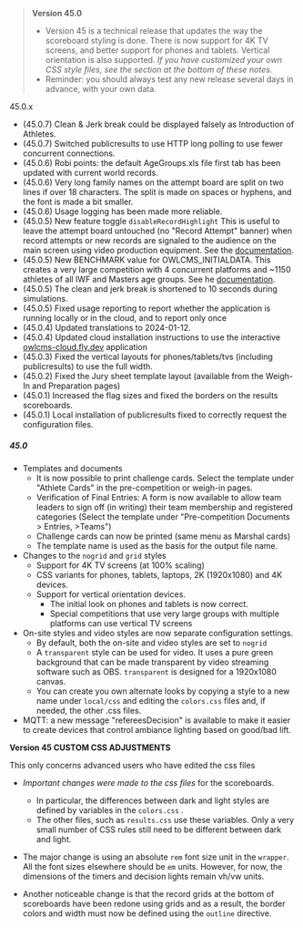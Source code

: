 > **Version 45.0**	
>
> - Version 45 is a technical release that updates the way the scoreboard styling is done.  There is now support for 4K TV screens, and better support for phones and tablets.  Vertical orientation is also supported.  *If you have customized your own CSS style files, see the section at the bottom of these notes.*
> - Reminder: you should always test any new release several days in advance, with your own data.

45.0.x

- (45.0.7) Clean & Jerk break could be displayed falsely as Introduction of Athletes.
- (45.0.7) Switched publicresults to use HTTP long polling to use fewer concurrent connections.
- (45.0.6) Robi points: the default AgeGroups.xls file first tab has been updated with current world records. 
- (45.0.6) Very long family names on the attempt board are split on two lines if over 18 characters. The split is made on spaces or hyphens, and the font is made a bit smaller.
- (45.0.6) Usage logging has been made more reliable.
- (45.0.5) New feature toggle `disableRecordHighlight`  This is useful to leave the attempt board untouched (no "Record Attempt" banner) when record attempts or new records are signaled to the audience on the main screen using video production equipment. See the [documentation](https://owlcms.github.io/owlcms4-prerelease/#/FeatureToggles).
- (45.0.5) New BENCHMARK value for OWLCMS_INITIALDATA. This creates a very large competition with 4 concurrent platforms and ~1150 athletes of all IWF and Masters age groups. See he [documentation](https://owlcms.github.io/owlcms4-prerelease/#/Configuration).
- (45.0.5) The clean and jerk break is shortened to 10 seconds during simulations.
- (45.0.5) Fixed usage reporting to report whether the application is running locally or in the cloud, and to report only once
- (45.0.4) Updated translations to 2024-01-12.
- (45.0.4) Updated cloud installation instructions to use the interactive [owlcms-cloud.fly.dev](https://owlcms-cloud.fly.dev) application
- (45.0.3) Fixed the vertical layouts for phones/tablets/tvs (including publicresults) to use the full width.
- (45.0.2) Fixed the Jury sheet template layout (available from the Weigh-In and Preparation pages)
- (45.0.1) Increased the flag sizes and fixed the borders on the results scoreboards.
- (45.0.1) Local installation of publicresults fixed to correctly request the configuration files.

##### 45.0
- Templates and documents
  - It is now possible to print challenge cards. Select the template under "Athlete Cards" in the pre-competition or weigh-in pages.
  - Verification of Final Entries: A form is now available to allow team leaders to sign off (in writing) their team membership and registered categories (Select the template under "Pre-competition Documents > Entries, >Teams")
  - Challenge cards can now be printed (same menu as Marshal cards)
  - The template name is used as the basis for the output file name.
- Changes to the `nogrid` and `grid`  styles
  - Support for 4K TV screens (at 100% scaling)
  - CSS variants for phones, tablets, laptops, 2K (1920x1080) and 4K devices.
  - Support for vertical orientation devices. 
    - The initial look on phones and tablets is now correct. 
    - Special competitions that use very large groups with multiple platforms can use vertical TV screens
- On-site styles and video styles are now separate configuration settings.
  - By default, both the on-site and video styles are set to `nogrid`
  - A `transparent` style can be used for video. It uses a pure green background that can be made transparent by video streaming software such as OBS.  `transparent` is designed for a 1920x1080 canvas.
  - You can create you own alternate looks by copying a style to a new name under `local/css` and editing the `colors.css` files and, if needed, the other .css files.
- MQTT: a new message "refereesDecision" is available to make it easier to create devices that control ambiance lighting based on good/bad lift.


**Version 45 CUSTOM CSS ADJUSTMENTS**

This only concerns advanced users who have edited the css files

- *Important changes were made to the css files* for the scoreboards.  
  - In particular, the differences between dark and light styles are defined by variables in the  `colors.css` . 
  - The other files, such as `results.css` use these variables. Only a very small number of CSS rules still need to be different between dark and light.

- The major change is using an absolute `rem` font size unit in the `wrapper`.  All the font sizes elsewhere should be `em` units.   However, for now, the dimensions of the timers and decision lights remain vh/vw units.
- Another noticeable change is that the record grids at the bottom of scoreboards have been redone using grids and as a result, the border colors and width must now be defined using the `outline` directive.

